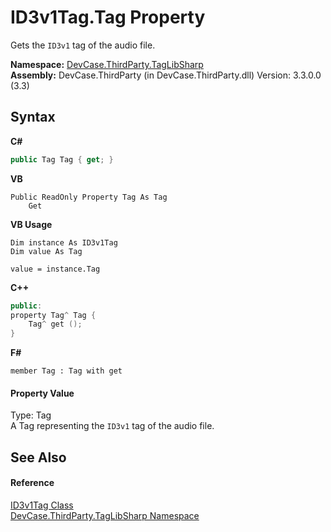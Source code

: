 # ID3v1Tag.Tag Property 
 

Gets the `ID3v1` tag of the audio file.

**Namespace:**&nbsp;<a href="N_DevCase_ThirdParty_TagLibSharp">DevCase.ThirdParty.TagLibSharp</a><br />**Assembly:**&nbsp;DevCase.ThirdParty (in DevCase.ThirdParty.dll) Version: 3.3.0.0 (3.3)

## Syntax

**C#**<br />
``` C#
public Tag Tag { get; }
```

**VB**<br />
``` VB
Public ReadOnly Property Tag As Tag
	Get
```

**VB Usage**<br />
``` VB Usage
Dim instance As ID3v1Tag
Dim value As Tag

value = instance.Tag

```

**C++**<br />
``` C++
public:
property Tag^ Tag {
	Tag^ get ();
}
```

**F#**<br />
``` F#
member Tag : Tag with get

```


#### Property Value
Type: Tag<br />A Tag representing the `ID3v1` tag of the audio file.

## See Also


#### Reference
<a href="T_DevCase_ThirdParty_TagLibSharp_ID3v1Tag">ID3v1Tag Class</a><br /><a href="N_DevCase_ThirdParty_TagLibSharp">DevCase.ThirdParty.TagLibSharp Namespace</a><br />